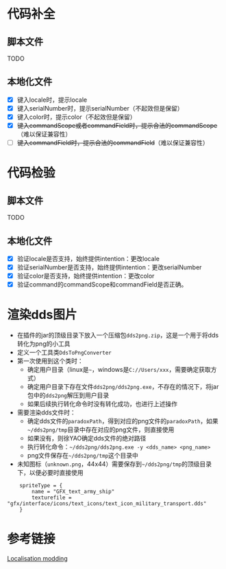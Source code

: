 # 代码补全

## 脚本文件

TODO

## 本地化文件

* [X] 键入locale时，提示locale
* [X] 键入serialNumber时，提示serialNumber（不起效但是保留）
* [X] 键入color时，提示color（不起效但是保留）
* [X] ~~键入commandScope或者commandField时，提示合法的commandScope~~（难以保证兼容性）
* [ ] ~~键入commandField时，提示合法的commandField~~（难以保证兼容性）

# 代码检验

## 脚本文件

TODO

## 本地化文件

* [X] 验证locale是否支持，始终提供intention：更改locale
* [X] 验证serialNumber是否支持，始终提供intention：更改serialNumber
* [X] 验证color是否支持，始终提供intention：更改color
* [X] 验证command的commandScope和commandField是否正确。

# 渲染dds图片

* 在插件的jar的顶级目录下放入一个压缩包`dds2png.zip`，这是一个用于将dds转化为png的小工具
* 定义一个工具类`DdsToPngConverter`
* 第一次使用到这个类时：
  * 确定用户目录（linux是`~`，windows是`C://Users/xxx`，需要确定获取方式）
  * 确定用户目录下存在文件`dds2png/dds2png.exe`，不存在的情况下，将jar包中的`dds2png`解压到用户目录
  * 如果后续执行转化命令时没有转化成功，也进行上述操作
* 需要渲染dds文件时：
  * 确定dds文件的`paradoxPath`，得到对应的png文件的`paradoxPath`，如果`~/dds2png/tmp`目录中存在对应的png文件，则直接使用
  * 如果没有，则徐YAO确定dds文件的绝对路径
  * 执行转化命令：`~/dds2png/dds2png.exe -y <dds_name> <png_name>`
  * png文件保存在`~/dds2png/tmp`这个目录中 
* 未知图标（`unknown.png`，44x44）需要保存到`~/dds2png/tmp`的顶级目录下，以便必要时直接使用

```
	spriteType = {
		name = "GFX_text_army_ship"
		texturefile = "gfx/interface/icons/text_icons/text_icon_military_transport.dds"
	}
```

# 参考链接

[Localisation modding](https://stellaris.paradoxwikis.com/Localisation_modding)